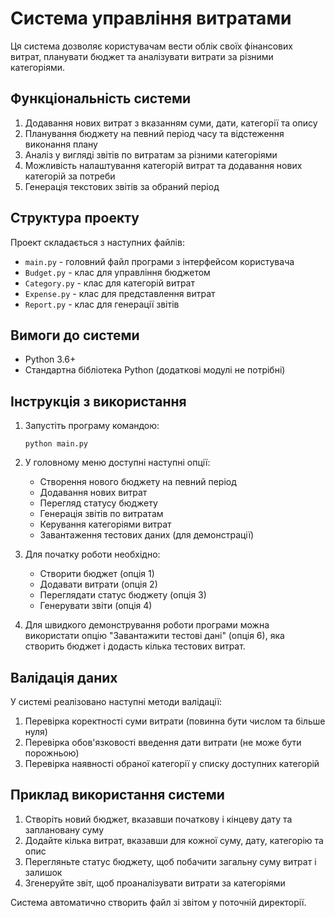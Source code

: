 # Система управління витратами

Ця система дозволяє користувачам вести облік своїх фінансових витрат, планувати бюджет та аналізувати витрати за різними категоріями.

## Функціональність системи

1. Додавання нових витрат з вказанням суми, дати, категорії та опису
2. Планування бюджету на певний період часу та відстеження виконання плану
3. Аналіз у вигляді звітів по витратам за різними категоріями
4. Можливість налаштування категорій витрат та додавання нових категорій за потреби
5. Генерація текстових звітів за обраний період

## Структура проекту

Проект складається з наступних файлів:

- `main.py` - головний файл програми з інтерфейсом користувача
- `Budget.py` - клас для управління бюджетом
- `Category.py` - клас для категорій витрат
- `Expense.py` - клас для представлення витрат
- `Report.py` - клас для генерації звітів

## Вимоги до системи

- Python 3.6+
- Стандартна бібліотека Python (додаткові модулі не потрібні)

## Інструкція з використання

1. Запустіть програму командою:
   ```
   python main.py
   ```

2. У головному меню доступні наступні опції:
   - Створення нового бюджету на певний період
   - Додавання нових витрат
   - Перегляд статусу бюджету
   - Генерація звітів по витратам
   - Керування категоріями витрат
   - Завантаження тестових даних (для демонстрації)

3. Для початку роботи необхідно:
   - Створити бюджет (опція 1)
   - Додавати витрати (опція 2)
   - Переглядати статус бюджету (опція 3)
   - Генерувати звіти (опція 4)

4. Для швидкого демонстрування роботи програми можна використати опцію "Завантажити тестові дані" (опція 6), яка створить бюджет і додасть кілька тестових витрат.

## Валідація даних

У системі реалізовано наступні методи валідації:

1. Перевірка коректності суми витрати (повинна бути числом та більше нуля)
2. Перевірка обов'язковості введення дати витрати (не може бути порожньою)
3. Перевірка наявності обраної категорії у списку доступних категорій

## Приклад використання системи

1. Створіть новий бюджет, вказавши початкову і кінцеву дату та заплановану суму
2. Додайте кілька витрат, вказавши для кожної суму, дату, категорію та опис
3. Перегляньте статус бюджету, щоб побачити загальну суму витрат і залишок
4. Згенеруйте звіт, щоб проаналізувати витрати за категоріями

Система автоматично створить файл зі звітом у поточній директорії.